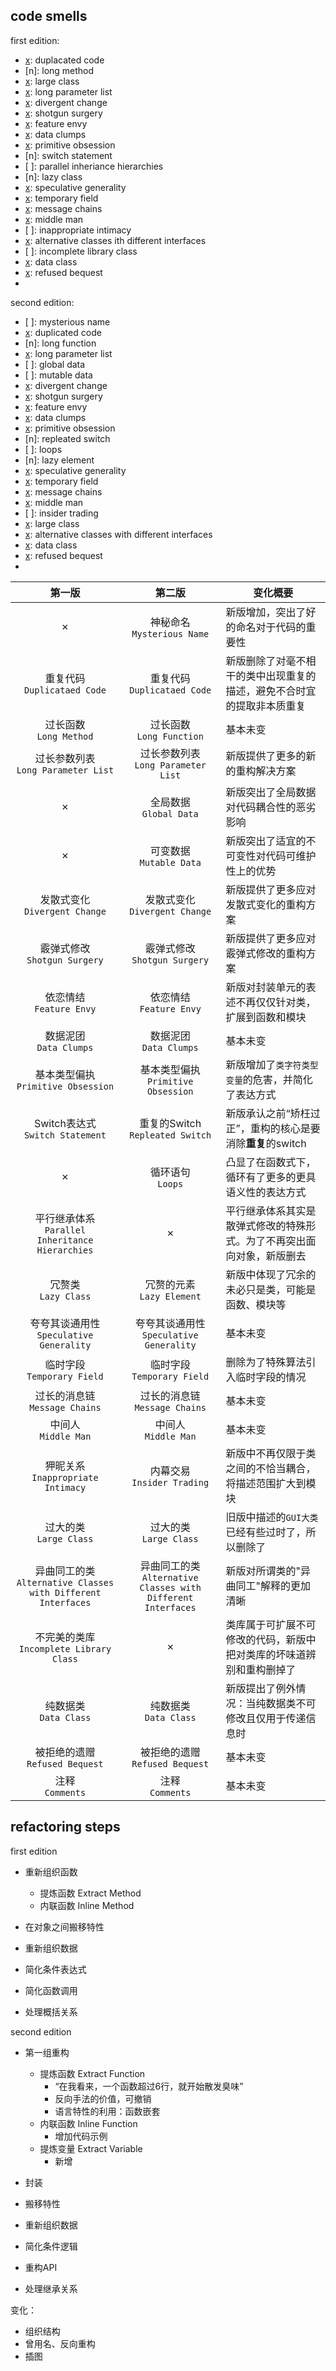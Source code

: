 
## code smells

first edition:

- [x]: duplacated code
- [n]: long method
- [x]: large class
- [x]: long parameter list
- [x]: divergent change
- [x]: shotgun surgery
- [x]: feature envy
- [x]: data clumps
- [x]: primitive obsession
- [n]: switch statement
- [ ]: parallel inheriance hierarchies
- [n]: lazy class
- [x]: speculative generality
- [x]: temporary field
- [x]: message chains
- [x]: middle man
- [ ]: inappropriate intimacy
- [x]: alternative classes ith different interfaces
- [ ]: incomplete library class
- [x]: data class
- [x]: refused bequest
- [x]: comments



second edition:

- [ ]: mysterious name
- [x]: duplicated code
- [n]: long function
- [x]: long parameter list
- [ ]: global data
- [ ]: mutable data
- [x]: divergent change
- [x]: shotgun surgery
- [x]: feature envy
- [x]: data clumps
- [x]: primitive obsession
- [n]: repleated switch
- [ ]: loops
- [n]: lazy element
- [x]: speculative generality
- [x]: temporary field
- [x]: message chains
- [x]: middle man
- [ ]: insider trading
- [x]: large class
- [x]: alternative classes with different interfaces
- [x]: data class
- [x]: refused bequest
- [x]: comments

|**第一版**|**第二版**|**变化概要**|
|:-:|:-:|-|
|✗|神秘命名<br>`Mysterious Name`|新版增加，突出了好的命名对于代码的重要性|
|重复代码<br>`Duplicataed Code`|重复代码<br>`Duplicataed Code`|新版删除了对毫不相干的类中出现重复的描述，避免不合时宜的提取非本质重复|
|过长函数<br>`Long Method`|过长函数<br>`Long Function`|基本未变|
|过长参数列表<br>`Long Parameter List`|过长参数列表<br>`Long Parameter List`|新版提供了更多的新的重构解决方案|
|✗|全局数据<br>`Global Data`|新版突出了全局数据对代码耦合性的恶劣影响|
|✗|可变数据<br>`Mutable Data`|新版突出了适宜的不可变性对代码可维护性上的优势|
|发散式变化<br>`Divergent Change`|发散式变化<br>`Divergent Change`|新版提供了更多应对发散式变化的重构方案|
|霰弹式修改<br>`Shotgun Surgery`|霰弹式修改<br>`Shotgun Surgery`|新版提供了更多应对霰弹式修改的重构方案|
|依恋情结<br>`Feature Envy`|依恋情结<br>`Feature Envy`|新版对封装单元的表述不再仅仅针对类，扩展到函数和模块|
|数据泥团<br>`Data Clumps`|数据泥团<br>`Data Clumps`|基本未变|
|基本类型偏执<br>`Primitive Obsession`|基本类型偏执<br>`Primitive Obsession`|新版增加了`类字符类型变量`的危害，并简化了表达方式|
|Switch表达式<br>`Switch Statement`|重复的Switch<br>`Repleated Switch`|新版承认之前“矫枉过正”，重构的核心是要消除**重复**的switch|
|✗|循环语句<br>`Loops`|凸显了在函数式下，循环有了更多的更具语义性的表达方式|
|平行继承体系<br>`Parallel Inheritance Hierarchies`|✗|平行继承体系其实是散弹式修改的特殊形式。为了不再突出面向对象，新版删去|
|冗赘类<br>`Lazy Class`|冗赘的元素<br>`Lazy Element`|新版中体现了冗余的未必只是类，可能是函数、模块等|
|夸夸其谈通用性<br>`Speculative Generality`|夸夸其谈通用性<br>`Speculative Generality`|基本未变|
|临时字段<br>`Temporary Field`|临时字段<br>`Temporary Field`|删除为了特殊算法引入临时字段的情况|
|过长的消息链<br>`Message Chains`|过长的消息链<br>`Message Chains`|基本未变|
|中间人<br>`Middle Man`|中间人<br>`Middle Man`|基本未变|
|狎昵关系<br>`Inappropriate Intimacy`|内幕交易<br>`Insider Trading`|新版中不再仅限于类之间的不恰当耦合，将描述范围扩大到模块|
|过大的类<br>`Large Class`|过大的类<br>`Large Class`|旧版中描述的`GUI大类`已经有些过时了，所以删除了|
|异曲同工的类<br>`Alternative Classes with Different Interfaces`|异曲同工的类<br>`Alternative Classes with Different Interfaces`|新版对所谓类的"异曲同工"解释的更加清晰|
|不完美的类库<br>`Incomplete Library Class`|✗|类库属于可扩展不可修改的代码，新版中把对类库的坏味道辨别和重构删掉了|
|纯数据类<br>`Data Class`|纯数据类<br>`Data Class`|新版提出了例外情况：当纯数据类不可修改且仅用于传递信息时|
|被拒绝的遗赠<br>`Refused Bequest`|被拒绝的遗赠<br>`Refused Bequest`|基本未变|
|注释<br>`Comments`|注释<br>`Comments`|基本未变|

## refactoring steps

first edition

- 重新组织函数
    - 提炼函数 Extract Method
    - 内联函数 Inline Method

- 在对象之间搬移特性
- 重新组织数据
- 简化条件表达式
- 简化函数调用
- 处理概括关系

second edition

- 第一组重构
    - 提炼函数 Extract Function
        - “在我看来，一个函数超过6行，就开始散发臭味”
        - 反向手法的价值，可撤销
        - 语言特性的利用：函数嵌套
    - 内联函数 Inline Function
        - 增加代码示例
    - 提炼变量 Extract Variable
        - 新增
        
- 封装
- 搬移特性
- 重新组织数据
- 简化条件逻辑
- 重构API
- 处理继承关系

变化：
- 组织结构
- 曾用名、反向重构
- 插图
